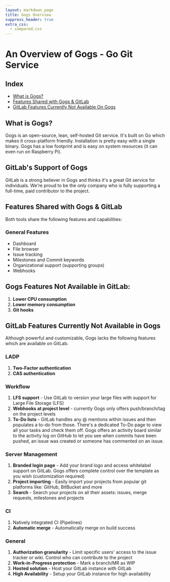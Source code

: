 ```yaml
---
layout: markdown_page
title: Gogs Overview
suppress_header: true
extra_css:
  - compared.css
---
```


# An Overview of Gogs - Go Git Service

## Index

- [What is Gogs?](#What-is-Gogs?)
- [Features Shared with Gogs & GitLab](#Features-Shared-with-Gogs-&-GitLab)
- [GitLab Features Currently Not Available On Gogs](#gitlab-features-currently-not-available-on-gogs)

## What is Gogs?

Gogs is an open-source, lean, self-hosted Git service. It's built on Go which makes it cross-platform friendly. Installation is pretty easy with a single binary. Gogs has a low footprint and is easy on system resources (it can even run on Raspberry Pi).

## GitLab's Support of Gogs

GitLab is a strong believer in Gogs and thinks it's a great Git service for individuals. We're proud to be the only company who is fully supporting a full-time, paid contributor to the project.

## Features Shared with Gogs & GitLab

Both tools share the following features and capabilities:  

### General Features
- Dashboard
- File browser
- Issue tracking
- Milestones and Commit keywords
- Organizational support (supporting groups)
- Webhooks

## Gogs Features Not Available in GitLab:

1. **Lower CPU consumption**
2. **Lower memory consumption**
3. **Git hooks**

## GitLab Features Currently Not Available in Gogs

Although powerful and customizable, Gogs lacks the following features which are available on GitLab.

### LADP
1. **Two-Factor authentication**
2. **CAS authentication**

### Workflow
1. **LFS support** - Use GitLab to version your large files with support for Large File Storage (LFS)
2. **Webhooks at project level** - currently Gogs only offers push/branch/tag on the
project levels
3. **To-Do lists** - GitLab handles any @ mentions within issues and then populates
a to-do from those. There's a dedicated To-Do page to view all your tasks and check
them off. Gogs offers an activity board similar to the activity log on GitHub
to let you see when commits have been pushed, an issue was created or someone has
commented on an issue.

### Server Management
1. **Branded login page** - Add your brand logo and access whitelabel support on GitLab. Gogs offers complete control over the template as you wish (customization required)
2. **Project importing** - Easily import your projects from popular git platforms like:  GitHub, BitBucket and more
3. **Search** - Search your projects on all their assets: issues, merge requests, milestones and projects

### CI
1. Natively integrated CI (Pipelines)
2. **Automatic merge** - Automatically merge on build success


### General
1. **Authorization granularity** - Limit specific users' access to the issue tracker or wiki. Control who can contribute to the project
2. **Work-in-Progress protection** - Mark a branch/MR as WIP
3. **Hosted solution** - Host your GitLab instance with GitLab
4. **High Availability** - Setup your GitLab instance for high availability
